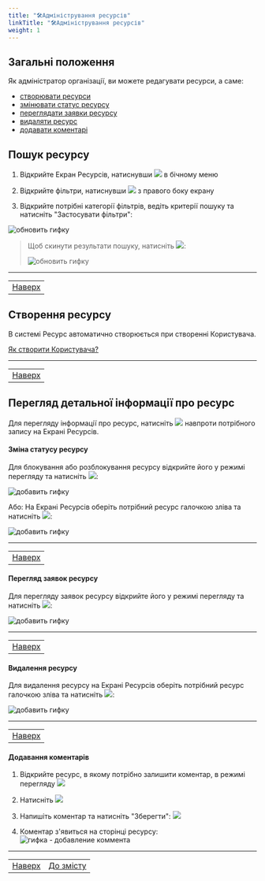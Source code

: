 ```yaml
---
title: "🛠Адміністрування ресурсів"
linkTitle: "🛠Адміністрування ресурсів"
weight: 1
---
```


   ## Загальні положення  

   Як адміністратор організації, ви можете редагувати ресурси, а саме:
   - [створювати ресурси](#створення-ресурсу)
   - [змінювати статус ресурсу](#зміна-статусу-ресурсу)
   - [переглядати заявки ресурсу](#перегляд-заявок-ресурсу)
   - [видаляти ресурс](#видалення-ресурсу)
   - [додавати коментарі](#додавання-коментарів)

   ## Пошук ресурсу

   1. Відкрийте Екран Ресурсів, натиснувши ![](https://i.imgur.com/Ronsoz3.png) в бічному меню
   2. Відкрийте фільтри, натиснувши ![](https://i.imgur.com/MaZo9cn.png) з правого боку екрану

   3. Відкрийте потрібні категорії фільтрів, ведіть  критерії пошуку та натисніть "Застосувати фільтри":

   ![обновить гифку]()

   > Щоб скинути результати пошуку, натисніть ![](https://i.imgur.com/1Ej0xNy.png):
   >
   >![обновить гифку]()
   ___
   | |
   |-|
   | [Наверх](#загальні-положення)|

   ## Створення ресурсу

   В системі Ресурс автоматично створюється при створенні Користувача.

   [Як створити Користувача?](/docs/user_administration/#створення-користувача-в-організації)
   ___
   | |
   |-|
   | [Наверх](#загальні-положення)|

   ## Перегляд детальної інформації про ресурс

   Для перегляду інформації про ресурс, натисніть ![](https://i.imgur.com/9qatUew.png) навпроти потрібного запису на Екрані Ресурсів.

   #### Зміна статусу ресурсу

   Для блокування або розблокування ресурсу відкрийте його у режимі перегляду та натисніть ![](https://i.imgur.com/R01JipD.png):

   ![добавить гифку]()

   Або:
   На Екрані Ресурсів оберіть потрібний ресурс галочкою зліва та натисніть ![](https://i.imgur.com/Dc8dNlf.png):

   ![добавить гифку]()
   ___
   | |
   |-|
   | [Наверх](#загальні-положення)|

   #### Перегляд заявок ресурсу

   Для перегляду заявок ресурсу відкрийте його у режимі перегляду та натисніть ![](https://i.imgur.com/m28XtW9.png):

   ![добавить гифку]()
   ___
   | |
   |-|
   | [Наверх](#загальні-положення)|

   #### Видалення ресурсу

   Для видалення ресурсу на Екрані Ресурсів оберіть потрібний ресурс галочкою зліва та натисніть ![](https://i.imgur.com/2v0FFUW.png):

   ![добавить гифку]()
   ___
   | |
   |-|
   | [Наверх](#загальні-положення)|


   #### Додавання коментарів

   1. Відкрийте ресурс, в якому потрібно залишити коментар, в режимі перегляду ![](https://i.imgur.com/9qatUew.png)
   2. Натисніть ![](https://i.imgur.com/zQ8wcmA.png)
   3. Напишіть коментар та натисніть "Зберегти":
      ![](https://i.imgur.com/jIa08ER.png)

   4. Коментар з'явиться на сторінці ресурсу:
      ![гифка - добавление коммента]()
   ___
   | | |
   |-|-|
   | [Наверх](#загальні-положення)| [До змісту](/docs/toc/)|